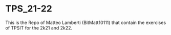 # TPS_21-22
This is the Repo of Matteo Lamberti (BitMatt10111) that contain the exercises of TPSIT for the 2k21 and 2k22.
